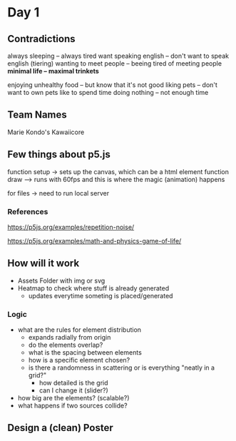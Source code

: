# Day 1

## Contradictions

always sleeping – always tired
want speaking english – don't want to speak english (tiering)
wanting to meet people – beeing tired of meeting people
**minimal life – maximal trinkets**

enjoying unhealthy food – but know that it's not good
liking pets – don't want to own pets
like to spend time doing nothing – not enough time 

## Team Names
Marie Kondo's Kawaiicore



## Few things about p5.js

function setup -> sets up the canvas, which can be a html element
function draw –> runs with 60fps and this is where the magic (animation) happens

for files -> need to run local server


### References
https://p5js.org/examples/repetition-noise/

https://p5js.org/examples/math-and-physics-game-of-life/



## How will it work

- Assets Folder with img or svg
- Heatmap to check where stuff is already generated
	- updates everytime someting is placed/generated

### Logic
- what are the rules for element distribution
	- expands radially from origin
	- do the elements overlap?
	- what is the spacing between elements
	- how is a specific element chosen?
	-  is there a randomness in scattering or is everything "neatly in a grid?"
		- how detailed is the grid
		- can I change it (slider?)
- how big are the elements? (scalable?)
- what happens if two sources collide?



## Design a (clean) Poster
